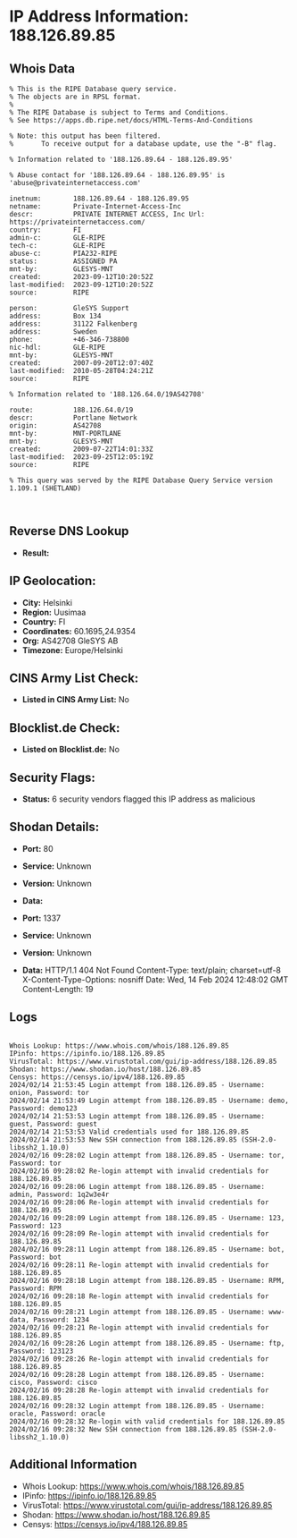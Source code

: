 # IP Address Information: 188.126.89.85

## Whois Data
```
% This is the RIPE Database query service.
% The objects are in RPSL format.
%
% The RIPE Database is subject to Terms and Conditions.
% See https://apps.db.ripe.net/docs/HTML-Terms-And-Conditions

% Note: this output has been filtered.
%       To receive output for a database update, use the "-B" flag.

% Information related to '188.126.89.64 - 188.126.89.95'

% Abuse contact for '188.126.89.64 - 188.126.89.95' is 'abuse@privateinternetaccess.com'

inetnum:        188.126.89.64 - 188.126.89.95
netname:        Private-Internet-Access-Inc
descr:          PRIVATE INTERNET ACCESS, Inc Url: https://privateinternetaccess.com/
country:        FI
admin-c:        GLE-RIPE
tech-c:         GLE-RIPE
abuse-c:        PIA232-RIPE
status:         ASSIGNED PA
mnt-by:         GLESYS-MNT
created:        2023-09-12T10:20:52Z
last-modified:  2023-09-12T10:20:52Z
source:         RIPE

person:         GleSYS Support
address:        Box 134
address:        31122 Falkenberg
address:        Sweden
phone:          +46-346-738800
nic-hdl:        GLE-RIPE
mnt-by:         GLESYS-MNT
created:        2007-09-20T12:07:40Z
last-modified:  2010-05-28T04:24:21Z
source:         RIPE

% Information related to '188.126.64.0/19AS42708'

route:          188.126.64.0/19
descr:          Portlane Network
origin:         AS42708
mnt-by:         MNT-PORTLANE
mnt-by:         GLESYS-MNT
created:        2009-07-22T14:01:33Z
last-modified:  2023-09-25T12:05:19Z
source:         RIPE

% This query was served by the RIPE Database Query Service version 1.109.1 (SHETLAND)



```
## Reverse DNS Lookup
- **Result:** 

## IP Geolocation:
- **City:** Helsinki
- **Region:** Uusimaa
- **Country:** FI
- **Coordinates:** 60.1695,24.9354
- **Org:** AS42708 GleSYS AB
- **Timezone:** Europe/Helsinki

## CINS Army List Check:
- **Listed in CINS Army List:** 
No

## Blocklist.de Check:
- **Listed on Blocklist.de:** 
No

## Security Flags:
- **Status:** 6 security vendors flagged this IP address as malicious

## Shodan Details:
- **Port:** 80
- **Service:** Unknown
- **Version:** Unknown
- **Data:** 

- **Port:** 1337
- **Service:** Unknown
- **Version:** Unknown
- **Data:** HTTP/1.1 404 Not Found
Content-Type: text/plain; charset=utf-8
X-Content-Type-Options: nosniff
Date: Wed, 14 Feb 2024 12:48:02 GMT
Content-Length: 19



## Logs
```

Whois Lookup: https://www.whois.com/whois/188.126.89.85
IPinfo: https://ipinfo.io/188.126.89.85
VirusTotal: https://www.virustotal.com/gui/ip-address/188.126.89.85
Shodan: https://www.shodan.io/host/188.126.89.85
Censys: https://censys.io/ipv4/188.126.89.85
2024/02/14 21:53:45 Login attempt from 188.126.89.85 - Username: onion, Password: tor
2024/02/14 21:53:49 Login attempt from 188.126.89.85 - Username: demo, Password: demo123
2024/02/14 21:53:53 Login attempt from 188.126.89.85 - Username: guest, Password: guest
2024/02/14 21:53:53 Valid credentials used for 188.126.89.85
2024/02/14 21:53:53 New SSH connection from 188.126.89.85 (SSH-2.0-libssh2_1.10.0)
2024/02/16 09:28:02 Login attempt from 188.126.89.85 - Username: tor, Password: tor
2024/02/16 09:28:02 Re-login attempt with invalid credentials for 188.126.89.85
2024/02/16 09:28:06 Login attempt from 188.126.89.85 - Username: admin, Password: 1q2w3e4r
2024/02/16 09:28:06 Re-login attempt with invalid credentials for 188.126.89.85
2024/02/16 09:28:09 Login attempt from 188.126.89.85 - Username: 123, Password: 123
2024/02/16 09:28:09 Re-login attempt with invalid credentials for 188.126.89.85
2024/02/16 09:28:11 Login attempt from 188.126.89.85 - Username: bot, Password: bot
2024/02/16 09:28:11 Re-login attempt with invalid credentials for 188.126.89.85
2024/02/16 09:28:18 Login attempt from 188.126.89.85 - Username: RPM, Password: RPM
2024/02/16 09:28:18 Re-login attempt with invalid credentials for 188.126.89.85
2024/02/16 09:28:21 Login attempt from 188.126.89.85 - Username: www-data, Password: 1234
2024/02/16 09:28:21 Re-login attempt with invalid credentials for 188.126.89.85
2024/02/16 09:28:26 Login attempt from 188.126.89.85 - Username: ftp, Password: 123123
2024/02/16 09:28:26 Re-login attempt with invalid credentials for 188.126.89.85
2024/02/16 09:28:28 Login attempt from 188.126.89.85 - Username: cisco, Password: cisco
2024/02/16 09:28:28 Re-login attempt with invalid credentials for 188.126.89.85
2024/02/16 09:28:32 Login attempt from 188.126.89.85 - Username: oracle, Password: oracle
2024/02/16 09:28:32 Re-login with valid credentials for 188.126.89.85
2024/02/16 09:28:32 New SSH connection from 188.126.89.85 (SSH-2.0-libssh2_1.10.0)

```
## Additional Information
- Whois Lookup: https://www.whois.com/whois/188.126.89.85
- IPinfo: https://ipinfo.io/188.126.89.85
- VirusTotal: https://www.virustotal.com/gui/ip-address/188.126.89.85
- Shodan: https://www.shodan.io/host/188.126.89.85
- Censys: https://censys.io/ipv4/188.126.89.85

